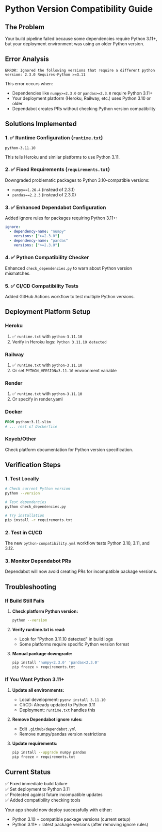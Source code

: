 # Python Version Compatibility Guide

## The Problem

Your build pipeline failed because some dependencies require Python 3.11+, but your deployment environment was using an older Python version.

## Error Analysis

```
ERROR: Ignored the following versions that require a different python version: 2.3.0 Requires-Python >=3.11
```

This error occurs when:
- Dependencies like `numpy>=2.3.0` or `pandas>=2.3.0` require Python 3.11+
- Your deployment platform (Heroku, Railway, etc.) uses Python 3.10 or older
- Dependabot creates PRs without checking Python version compatibility

## Solutions Implemented

### 1. ✅ Runtime Configuration (`runtime.txt`)
```
python-3.11.10
```
This tells Heroku and similar platforms to use Python 3.11.

### 2. ✅ Fixed Requirements (`requirements.txt`)
Downgraded problematic packages to Python 3.10-compatible versions:
- `numpy==1.26.4` (instead of 2.3.1)
- `pandas==2.2.3` (instead of 2.3.0)

### 3. ✅ Enhanced Dependabot Configuration
Added ignore rules for packages requiring Python 3.11+:
```yaml
ignore:
  - dependency-name: "numpy"
    versions: [">=2.3.0"]
  - dependency-name: "pandas" 
    versions: [">=2.3.0"]
```

### 4. ✅ Python Compatibility Checker
Enhanced `check_dependencies.py` to warn about Python version mismatches.

### 5. ✅ CI/CD Compatibility Tests
Added GitHub Actions workflow to test multiple Python versions.

## Deployment Platform Setup

### Heroku
1. ✅ `runtime.txt` with `python-3.11.10`
2. Verify in Heroku logs: `Python 3.11.10 detected`

### Railway
1. ✅ `runtime.txt` with `python-3.11.10` 
2. Or set `PYTHON_VERSION=3.11.10` environment variable

### Render
1. ✅ `runtime.txt` with `python-3.11.10`
2. Or specify in render.yaml

### Docker
```dockerfile
FROM python:3.11-slim
# ... rest of Dockerfile
```

### Koyeb/Other
Check platform documentation for Python version specification.

## Verification Steps

### 1. Test Locally
```bash
# Check current Python version
python --version

# Test dependencies
python check_dependencies.py

# Try installation
pip install -r requirements.txt
```

### 2. Test in CI/CD
The new `python-compatibility.yml` workflow tests Python 3.10, 3.11, and 3.12.

### 3. Monitor Dependabot PRs
Dependabot will now avoid creating PRs for incompatible package versions.

## Troubleshooting

### If Build Still Fails
1. **Check platform Python version:**
   ```bash
   python --version
   ```

2. **Verify runtime.txt is read:**
   - Look for "Python 3.11.10 detected" in build logs
   - Some platforms require specific Python version format

3. **Manual package downgrade:**
   ```bash
   pip install 'numpy<2.3.0' 'pandas<2.3.0'
   pip freeze > requirements.txt
   ```

### If You Want Python 3.11+
1. **Update all environments:**
   - Local development: `pyenv install 3.11.10`
   - CI/CD: Already updated to Python 3.11
   - Deployment: `runtime.txt` handles this

2. **Remove Dependabot ignore rules:**
   - Edit `.github/dependabot.yml`
   - Remove numpy/pandas version restrictions

3. **Update requirements:**
   ```bash
   pip install --upgrade numpy pandas
   pip freeze > requirements.txt
   ```

## Current Status
✅ Fixed immediate build failure  
✅ Set deployment to Python 3.11  
✅ Protected against future incompatible updates  
✅ Added compatibility checking tools  

Your app should now deploy successfully with either:
- Python 3.10 + compatible package versions (current setup)
- Python 3.11+ + latest package versions (after removing ignore rules)